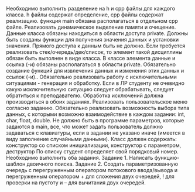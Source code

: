 Необходимо выполнить разделение на h и cpp файлы для каждого класса. h файлы содержат определение, cpp файлы содержат реализацию. функция main обязана располагаться в отдельном cpp файле.
Реализовать динамическое выделение памяти и очищение.
Данные класса обязаны находиться в области доступа private. Должны быть созданы функции для получения значения данных и установки значения. Прямого доступа к данным быть не должно.
Если требуется реализовать стек/очередь/дек/список, то элемент такой дисциплины обязан быть выполнен в виде класса. В классе элемента данные и ссылка (-и) обязаны располагаться в области private. Обязательно создание функций для извлечения данных и изменения этих данных и ссылок (-и)..
Обязательно реализовать работу с исключительными ситуациями - генерация и обработку. Если в ЛР студенту не очевидно какую исключительную ситуацию следует обрабатывать, следует обратиться к преподавателю. Обработка исключений должна производиться в обоих заданиях.
Реализовать пользовательское меню согласно заданию. Обязательно реализовать возможность выбора типа данных, с которыми возможно взаимодействие в каждом задании: int, char, float, double. Не должно быть в программе параметров, которые задаются в main, все, что может задать пользователь должно задаваться с клавиатуры, если в задании не указано иначе (имеется в виду заполнение случайными данными).
Класс должен содержать:
конструктор со списком инициализации,
конструктор с параметром,
деструктор
По списку студент определяет свой порядковый номер. Необходимо выполнить оба задания.
Задание 1. Написать функцию-шаблон двоичного поиска.
Задание 2. Создать параметризованную очередь с перегруженным оператором потокового ввода/вывода и перегруженным оператором + для сложения двух очередей, ! для проверки на пустоту и – для вычитания двух очередей.
